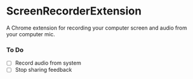# ScreenRecorderExtension
A Chrome extension for recording your computer screen and audio from your computer mic.

### To Do
- [ ] Record audio from system
- [ ] Stop sharing feedback
